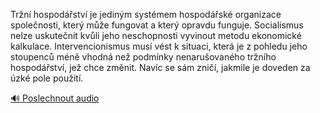 
Tržní hospodářství je jediným systémem hospodářské organizace společnosti, který může fungovat a který opravdu funguje. Socialismus nelze uskutečnit kvůli jeho neschopnosti vyvinout metodu ekonomické kalkulace. Intervencionismus musí vést k situaci, která je z pohledu jeho stoupenců méně vhodná než podmínky nenarušovaného tržního hospodářství, jež chce změnit. Navíc se sám zničí, jakmile je doveden za úzké pole použití.

[🔊 Poslechnout audio](/data/7-paragraphs/audio/chapter_137/para_003-Trn-hospodstv-je-jedinm-systmem-hospodsk.mp3)

